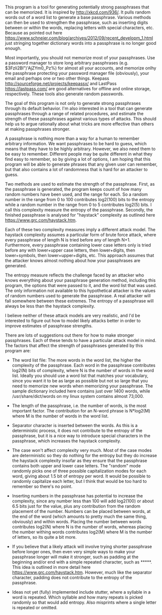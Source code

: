 This program is a tool for generating potentially strong passphrases that can be
memorized. It is inspired by http://xkcd.com/936/. It pulls random words 
out of a word list to generate a base passphrase. Various methods can then be used 
to strengthen the passphrase, such as inserting digits between or within the words, 
replacing letters with special characters, etc. Because as pointed out here
https://www.schneier.com/blog/archives/2012/09/recent_developm_1.html 
just stringing together dictionary words into a passphrase is no longer good enough. 

Most importantly, you should not memorize most of your passphrases. Use a password manager
to store long arbitrary passphrases (e.g. $3Fzli2Bl")'AjZYm0,,Pz%) for almost all your 
accounts, and memorize onlhy the passphrase protecting your password manager file
(obviously), your email and perhaps one or two other things. Keepass 
http://sourceforge.net/projects/keepassx/ and LastPass https://lastpass.com/
are good alternatives for offline and online storage, respectively. These tools also 
generate random passwords.

The goal of this program is not only to generate strong passphrases through
its default behavior. I'm also interested in a tool that can generate passphrases
through a range of related procedures, and estimate the strength of these passphrases
against various types of attacks. This should help us to argue rationally about what
tricks are more effective than others at making passphrases stronger.

A passphrase is nothing more than a way for a human to remember arbitrary information. 
We want passphrases to be hard to guess, which means that they have to be highly arbitrary. 
However, we also need them to be easy to remember. Different people may be quite different 
in what they find easy to remember, so by giving a lot of options, I am hoping that this 
program will be able to generate phrases that any given user can remember, but that also 
contains a lot of randomness that is hard for an attacker to guess.

Two methods are used to estimate the strength of the passphrase. First, as the passphrase
is generated, the program keeps count of how many random numbers have been used, and the
range for each. So a random number in the range from 0 to 100 contributes log2(100) bits to the
entropy while a random number in the range from 0 to 5 contributes log2(5) bits. I call this
complexity measure the entropy of the passphrase. Secondly, the finished passphrase is analysed 
for "haystack" complexity as outlined here https://www.grc.com/haystack.htm. 

Each of these two complexity measures imply a different attack model. The haystack complexity 
assumes a particular form of brute force attack, where every passphrase of length N is tried 
before any of length N+1. Furthermore, every passphrase containing lower case letters only is tried 
before any with lower+upper case letters, then lower+digits, then lower+symbols, then 
lower+upper+digits, etc. This approach assumes that the attacker knows almost nothing about 
how your passphrases are generated. 

The entropy measure reflects the challenge faced by an attacker who knows everything about your 
passphrase generation method, including this program, the options that were passed to it, and the 
word list that was used. The only information not available to this hypothetical attacker is the 
values of random numbers used to generate the passphrase. A real attacker will fall somewhere 
between these extremes. The entropy of a passphrase will always be less than the haystack complexity.

I believe neither of these attack models are very realistic, and I'd be interested to figure
out how to model likely attacks better in order to improve estimates of passphrase strengths.

There are lots of suggestions out there for how to make stronger passphrases. Each of
these tends to have a particular attack model in mind. The factors that affect the strength of 
passphrases generated by this program are:

* The word list file: The more words in the word list, the higher the complexity of
  the passphrase. Each word in the passphrase contributes log2(N) bits of complexity, where
  N is the number of words in the word list. Ideally you should use a word list that
  matches your vocabulary, since you want it to be as large as possible but not so 
  large that you need to memorize new words when memorizing your passphrase. The
  sample dictionary included here contains just over 1400 words, while /usr/share/dict/words 
  on my linux system contains almost 73,000.

* The length of the passphrase, i.e. the number of words, is the most important factor.
  The contribution for an N-word phrase is N*log2(M) where M is the number of words in the
  word list.

* Separator character is inserted between the words. As this is a deterministic process,
  it does not contribute to the entropy of the passphrase, but it is a nice way
  to introduce special characters in the passphrase, which increases the haystack complexity.

* The case won't affect complexity very much. Most of the case modes are deterministic so 
  they do nothing for the entropy but they do increase the haystack complexity
  insofar as they ensure that the passphrase contains both upper and lower case letters.
  The "random" mode randomly picks one of three possible capitalization modes for each 
  word, giving about 1.5 bit of entropy per word. It would be possible to randomly
  capitalize each letter, but I think that would be too hard to remember so there's no point.

* Inserting numbers in the passphrase has potential to increase the complexity, since any 
  number less than 100 will add log2(100) or about 6.5 bits just for the value, plus any 
  contribution from the random placement of the number. Numbers can be placed between words, 
  at the end of the word (which amounts to pretty much the same thing, obviously) and within 
  words. Placing the number between words contributes log2(N) where N is the number of words, 
  whereas placing the number withing words contributes log2(M) where M is the number of letters, 
  so its quite a bit more.

* If you believe that a likely attack will involve trying shorter passphrase before longer
  ones, then even very simple ways to make your passphrase longer will make it stronger, such
  as padding at the beginning and/or end with a simple repeated character, such as *****. 
  This idea is outlined in more detail here https://www.grc.com/haystack.htm. However, much 
  like the separator character, padding does not contribute to the entropy of the passphrase.

* Ideas not yet (fully) implemented include stutter, where a syllable in a word is repeated.
  Which syllable and how many repeats is picked randomly so that would add entropy.
  Also misprints where a single letter is repeated or omitted.
